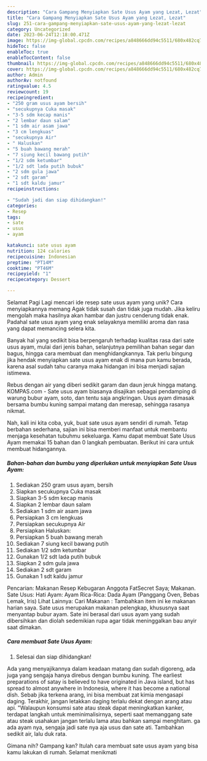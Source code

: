 ```yaml
---
description: "Cara Gampang Menyiapkan Sate Usus Ayam yang Lezat, Lezat"
title: "Cara Gampang Menyiapkan Sate Usus Ayam yang Lezat, Lezat"
slug: 251-cara-gampang-menyiapkan-sate-usus-ayam-yang-lezat-lezat
category: Uncategorized
date: 2023-06-24T12:18:00.471Z
image: https://img-global.cpcdn.com/recipes/a848666dd94c5511/680x482cq70/sate-usus-ayam-foto-resep-utama.jpg
hideToc: false
enableToc: true
enableTocContent: false
thumbnail: https://img-global.cpcdn.com/recipes/a848666dd94c5511/680x482cq70/sate-usus-ayam-foto-resep-utama.jpg
cover: https://img-global.cpcdn.com/recipes/a848666dd94c5511/680x482cq70/sate-usus-ayam-foto-resep-utama.jpg
author: Admin
authorAv: notfound
ratingvalue: 4.5
reviewcount: 19
recipeingredient:
- "250 gram usus ayam bersih"
- "secukupnya Cuka masak"
- "3-5 sdm kecap manis"
- "2 lembar daun salam"
- "1 sdm air asam jawa"
- "3 cm lengkuas"
- "secukupnya Air"
- " Haluskan"
- "5 buah bawang merah"
- "7 siung kecil bawang putih"
- "1/2 sdm ketumbar"
- "1/2 sdt lada putih bubuk"
- "2 sdm gula jawa"
- "2 sdt garam"
- "1 sdt kaldu jamur"
recipeinstructions:

- "Sudah jadi dan siap dihidangkan!"
categories:
- Resep
tags:
- sate
- usus
- ayam

katakunci: sate usus ayam 
nutrition: 124 calories
recipecuisine: Indonesian
preptime: "PT14M"
cooktime: "PT46M"
recipeyield: "1"
recipecategory: Dessert

---
```



Selamat Pagi Lagi mencari ide resep sate usus ayam yang unik? Cara menyiapkannya memang Agak tidak susah dan tidak juga mudah. Jika keliru mengolah maka hasilnya akan hambar dan justru cenderung tidak enak. Padahal sate usus ayam yang enak selayaknya memiliki aroma dan rasa yang dapat memancing selera kita.


Banyak hal yang sedikit bisa berpengaruh terhadap kualitas rasa dari sate usus ayam, mulai dari jenis bahan, selanjutnya pemilihan bahan segar dan bagus, hingga cara membuat dan menghidangkannya. Tak perlu bingung jika hendak menyiapkan sate usus ayam enak di mana pun kamu berada, karena asal sudah tahu caranya maka hidangan ini bisa menjadi sajian istimewa.

Rebus dengan air yang diberi sedikit garam dan daun jeruk hingga matang. KOMPAS.com - Sate usus ayam biasanya disajikan sebagai pendamping di warung bubur ayam, soto, dan tentu saja angkringan. Usus ayam dimasak bersama bumbu kuning sampai matang dan meresap, sehingga rasanya nikmat.


Nah, kali ini kita coba, yuk, buat sate usus ayam sendiri di rumah. Tetap berbahan sederhana, sajian ini bisa memberi manfaat untuk membantu menjaga kesehatan tubuhmu sekeluarga. Kamu dapat membuat Sate Usus Ayam memakai 15 bahan dan 0 langkah pembuatan. Berikut ini cara untuk membuat hidangannya.

<!--inarticleads1-->

##### Bahan-bahan dan bumbu yang diperlukan untuk menyiapkan Sate Usus Ayam:

1. Sediakan 250 gram usus ayam, bersih
1. Siapkan secukupnya Cuka masak
1. Siapkan 3-5 sdm kecap manis
1. Siapkan 2 lembar daun salam
1. Sediakan 1 sdm air asam jawa
1. Persiapkan 3 cm lengkuas
1. Persiapkan secukupnya Air
1. Persiapkan  Haluskan:
1. Persiapkan 5 buah bawang merah
1. Sediakan 7 siung kecil bawang putih
1. Sediakan 1/2 sdm ketumbar
1. Gunakan 1/2 sdt lada putih bubuk
1. Siapkan 2 sdm gula jawa
1. Sediakan 2 sdt garam
1. Gunakan 1 sdt kaldu jamur


Pencarian: Makanan Resep Kebugaran Anggota FatSecret Saya; Makanan. Sate Usus: Hati Ayam: Ayam Rica-Rica: Dada Ayam (Panggang Oven, Bebas Lemak, Iris) Lihat Lainnya: Cari Makanan : Tambahkan item ini ke makanan harian saya. Sate usus merupakan makanan pelengkap, khususnya saat menyantap bubur ayam. Sate ini berasal dari usus ayam yang sudah dibersihkan dan diolah sedemikian rupa agar tidak meninggalkan bau anyir saat dimakan. 

<!--inarticleads2-->

##### Cara membuat Sate Usus Ayam:


1. Selesai dan siap dihidangkan!

Ada yang menyajikannya dalam keadaan matang dan sudah digoreng, ada juga yang sengaja hanya direbus dengan bumbu kuning. The earliest preparations of satay is believed to have originated in Java island, but has spread to almost anywhere in Indonesia, where it has become a national dish. Sebab jika terkena arang, ini bisa membuat zat kimia mengasapi daging. Terakhir, jangan letakkan daging terlalu dekat dengan arang atau api. &#34;Walaupun konsumsi sate atau steak dapat meningkatkan kanker, terdapat langkah untuk meminimalisirnya, seperti saat memanggang sate atau steak usahakan jangan terlalu lama atau bahkan sampai menghitam. ga ada ayam nya, sengaja jadi sate nya aja usus dan sate ati. Tambahkan sedikit air, lalu duk rata. 

Gimana nih? Gampang kan? Itulah cara membuat sate usus ayam yang bisa kamu lakukan di rumah. Selamat menikmati
